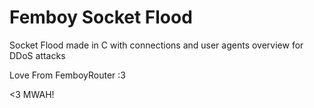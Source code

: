 # Femboy Socket Flood

Socket Flood made in C with connections and user agents overview for DDoS attacks

Love From FemboyRouter :3

<3 MWAH!

